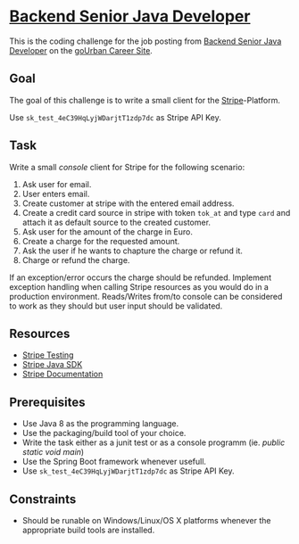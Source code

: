 # [Backend Senior Java Developer](https://gourban-mobility.com/career.html#job-292434)

This is the coding challenge for the job posting from [Backend Senior Java Developer](https://gourban-mobility.com/career.html#job-292434) on the [goUrban Career Site](https://gourban-mobility.com/career.html).

## Goal

The goal of this challenge is to write a small client for the [Stripe](https://stripe.com/)-Platform.

Use `sk_test_4eC39HqLyjWDarjtT1zdp7dc` as Stripe API Key.

## Task

Write a small *console* client for Stripe for the following scenario:

1. Ask user for email.
2. User enters email.
3. Create customer at stripe with the entered email address.
4. Create a credit card source in stripe with token `tok_at` and type `card` and attach it as default source to the created customer.
5. Ask user for the amount of the charge in Euro.
6. Create a charge for the requested amount.
7. Ask the user if he wants to chapture the charge or refund it.
8. Charge or refund the charge.

If an exception/error occurs the charge should be refunded. Implement exception handling when calling Stripe resources as you would do in a production environment. Reads/Writes from/to console can be considered to work as they should but user input should be validated.


## Resources

- [Stripe Testing](https://stripe.com/docs/testing)
- [Stripe Java SDK](https://github.com/stripe/stripe-java)
- [Stripe Documentation](https://stripe.com/docs/development)


## Prerequisites

- Use Java 8 as the programming language.
- Use the packaging/build tool of your choice.
- Write the task either as a junit test or as a console programm (ie. _public static void main_)
- Use the Spring Boot framework whenever usefull.
- Use `sk_test_4eC39HqLyjWDarjtT1zdp7dc` as Stripe API Key.


## Constraints

- Should be runable on Windows/Linux/OS X platforms whenever the appropriate build tools are installed.